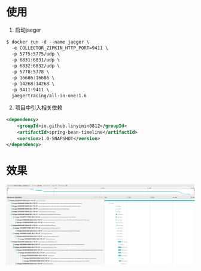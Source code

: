 # 使用

1. 启动jaeger

```shell
$ docker run -d --name jaeger \
  -e COLLECTOR_ZIPKIN_HTTP_PORT=9411 \
  -p 5775:5775/udp \
  -p 6831:6831/udp \
  -p 6832:6832/udp \
  -p 5778:5778 \
  -p 16686:16686 \
  -p 14268:14268 \
  -p 9411:9411 \
  jaegertracing/all-in-one:1.6
```

2. 项目中引入相关依赖

```xml
<dependency>
    <groupId>io.github.linyimin0812</groupId>
    <artifactId>spring-bean-timeline</artifactId>
    <version>1.0-SNAPSHOT</version>
</dependency>
```

# 效果

![](./docs/spring-bean-timeline.jpg)


